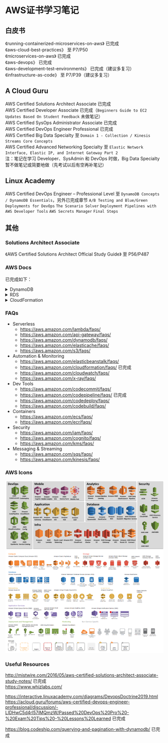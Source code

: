 # AWS证书学习笔记

## 白皮书
《running-containerized-microservices-on-aws》 已完成  
《aws-cloud-best-practices》 至 P7/P50  
《microservices-on-aws》 已完成  
《aws-devops》 已完成  
《aws-development-test-environments》 已完成（建议多复习）  
《infrastructure-as-code》 至 P7/P39（建议多复习）  
  
## A Cloud Guru
AWS Certified Solutions Architect Associate 已完成  
AWS Certified Developer Associate 已完成（`Beginners Guide to EC2` `Updates Based On Student Feedback` 未做笔记）  
AWS Certified SysOps Administrator Associate 已完成  
AWS Certified DevOps Engineer Professional 已完成  
AWS Certified Big Data Specialty 至 `Domain 1 - Collection / Kinesis Streams Core Concepts`  
AWS Certified Advanced Networking Specialty 至 `Elastic Network Interface, Elastic IP, and Internet Gateway Part 2`  
注：笔记在学习 Developer、SysAdmin 和 DevOps 时做，Big Data Specialty 暂不做笔记或简要地做（先考试以后有空再补笔记）  
  
## Linux Academy
AWS Certified DevOps Engineer – Professional Level 至 `DynamoDB Concepts / DynamoDB Essentials`，另外已完成章节 `A/B Testing and Blue/Green Deployments for DevOps` `The Scenario Solver` `Deployment Pipelines with AWS Developer Tools` `AWS Secrets Manager` `Final Steps`  
  
## 其他

### Solutions Architect Associate
《AWS Certified Solutions Architect Official Study Guide》 至 P56/P487  
  
### AWS Docs
已完成如下：  
<details>
    <summary>DynamoDB</summary>
    https://docs.aws.amazon.com/amazondynamodb/latest/APIReference/API_Scan.html
</details>
<details>
    <summary>RDS</summary>
    https://docs.aws.amazon.com/AmazonRDS/latest/UserGuide/Concepts.MultiAZ.html
</details>
<details>
    <summary>CloudFormation</summary>
    https://docs.aws.amazon.com/zh_cn/AWSCloudFormation/latest/UserGuide/cfn-helper-scripts-reference.html
</details>
  
### FAQs
* Serverless
    * https://aws.amazon.com/lambda/faqs/
    * https://aws.amazon.com/api-gateway/faqs/
    * https://aws.amazon.com/dynamodb/faqs/
    * https://aws.amazon.com/elasticache/faqs/
    * https://aws.amazon.com/s3/faqs/
* Automation & Monitoring
    * https://aws.amazon.com/elasticbeanstalk/faqs/
    * https://aws.amazon.com/cloudformation/faqs/ 已完成
    * https://aws.amazon.com/cloudwatch/faqs/
    * https://aws.amazon.com/x-ray/faqs/
* Dev Tools
    * https://aws.amazon.com/codecommit/faqs/
    * https://aws.amazon.com/codepipeline/faqs/ 已完成
    * https://aws.amazon.com/codedeploy/faqs/
    * https://aws.amazon.com/codebuild/faqs/
* Containers
    * https://aws.amazon.com/ecs/faqs/
    * https://aws.amazon.com/ecr/faqs/
* Security
    * https://aws.amazon.com/iam/faqs/
    * https://aws.amazon.com/cognito/faqs/
    * https://aws.amazon.com/kms/faqs/
* Messaging & Streaming
    * https://aws.amazon.com/sqs/faqs/
    * https://aws.amazon.com/kinesis/faqs/
  
### AWS Icons
![](./AWS%20Services%20Icons%200.jpeg)  
![](./AWS%20Services%20Icons%201.png)  
  
### Useful Resources
http://mistwire.com/2016/05/aws-certified-solutions-architect-associate-study-notes/ 已完成  
https://www.whizlabs.com/  
  
https://interactive.linuxacademy.com/diagrams/DevopsDoctrine2019.html  
https://acloud.guru/forums/aws-certified-devops-engineer-professional/discussion/-LIDHwC5d4rl57iMQmzW/Passed%20DevOps%20Pro%20-%20Exam%20Tips%20-%20Lessons%20Learned 已完成  
  
https://blog.codeship.com/querying-and-pagination-with-dynamodb/ 已完成  
